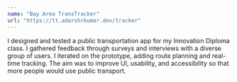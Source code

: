 ```yaml
---
name: "Bay Area TransTracker"
url: "https://tt.adarshrkumar.dev/tracker"
---
```

<!-- markdownlint-disable MD041 -->

I designed and tested a public transportation app for my Innovation Diploma class. I gathered feedback through surveys and interviews with a diverse group of users. I iterated on the prototype, adding route planning and real-time tracking. The aim was to improve UI, usability, and accessibility so that more people would use public transport.
